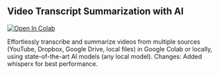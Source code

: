 ## Video Transcript Summarization with AI

<a href="https://colab.research.google.com/github/theaidran/ollama_youtube_summarize/blob/main/ollama_youtube_summarize.ipynb" target="_parent">
  <img src="https://colab.research.google.com/assets/colab-badge.svg" alt="Open In Colab"/>
</a>


Effortlessly transcribe and summarize videos from multiple sources (YouTube, Dropbox, Google Drive, local files) in Google Colab or locally, using state-of-the-art AI models (any local model).
Changes:
Added whisperx for best performance.



